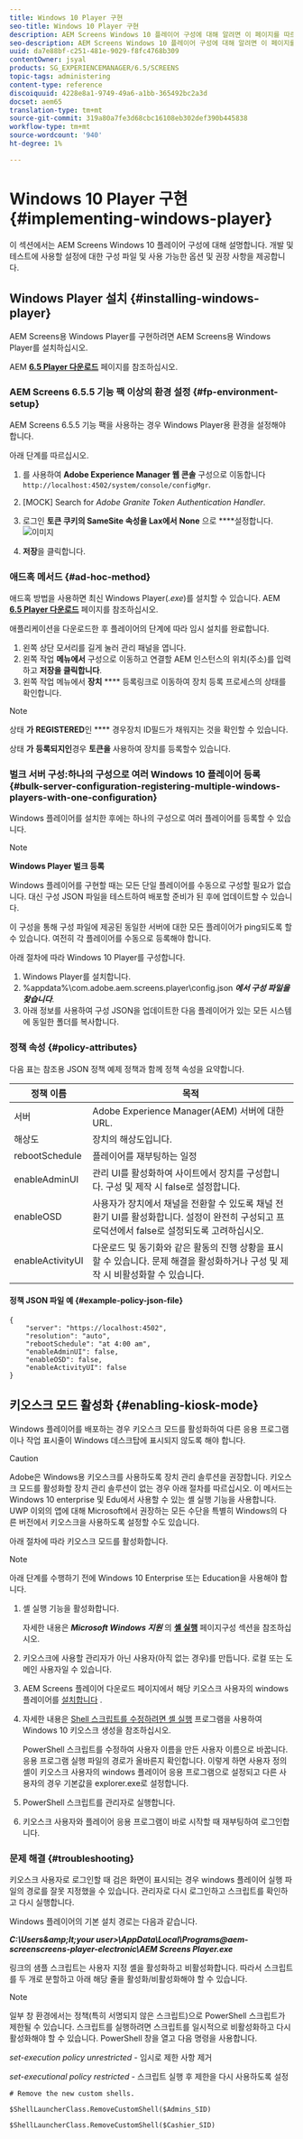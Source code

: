 ```yaml
---
title: Windows 10 Player 구현
seo-title: Windows 10 Player 구현
description: AEM Screens Windows 10 플레이어 구성에 대해 알려면 이 페이지를 따르십시오.
seo-description: AEM Screens Windows 10 플레이어 구성에 대해 알려면 이 페이지를 따르십시오.
uuid: da7e88bf-c251-481e-9029-f8fc4768b309
contentOwner: jsyal
products: SG_EXPERIENCEMANAGER/6.5/SCREENS
topic-tags: administering
content-type: reference
discoiquuid: 4228e8a1-9749-49a6-a1bb-365492bc2a3d
docset: aem65
translation-type: tm+mt
source-git-commit: 319a80a7fe3d68cbc16108eb302def390b445838
workflow-type: tm+mt
source-wordcount: '940'
ht-degree: 1%

---
```



# Windows 10 Player 구현 {#implementing-windows-player}

이 섹션에서는 AEM Screens Windows 10 플레이어 구성에 대해 설명합니다. 개발 및 테스트에 사용할 설정에 대한 구성 파일 및 사용 가능한 옵션 및 권장 사항을 제공합니다.

## Windows Player 설치 {#installing-windows-player}

AEM Screens용 Windows Player를 구현하려면 AEM Screens용 Windows Player를 설치하십시오.

AEM [**6.5 Player 다운로드**](https://download.macromedia.com/screens/) 페이지를 참조하십시오.

### AEM Screens 6.5.5 기능 팩 이상의 환경 설정 {#fp-environment-setup}

AEM Screens 6.5.5 기능 팩을 사용하는 경우 Windows Player용 환경을 설정해야 합니다.

아래 단계를 따르십시오.

1. 를 사용하여 **Adobe Experience Manager 웹 콘솔** 구성으로 이동합니다 `http://localhost:4502/system/console/configMgr`.

1. [MOCK] Search for *Adobe Granite Token Authentication Handler*.

1. 로그인 **토큰 쿠키의 SameSite 속성을 Lax에서** **None** 으로 ****설정합니다.
   ![이미지](/help/user-guide/assets/granite-updates.png)

1. **저장**&#x200B;을 클릭합니다.

### 애드혹 메서드 {#ad-hoc-method}

애드혹 방법을 사용하면 최신 Windows Player(*.exe*)를 설치할 수 있습니다. AEM [**6.5 Player 다운로드**](https://download.macromedia.com/screens/) 페이지를 참조하십시오.

애플리케이션을 다운로드한 후 플레이어의 단계에 따라 임시 설치를 완료합니다.

1. 왼쪽 상단 모서리를 길게 눌러 관리 패널을 엽니다.
1. 왼쪽 작업 **메뉴에서** 구성으로 이동하고 연결할 AEM 인스턴스의 위치(주소)를 입력하고 **저장을 클릭합니다**.
1. 왼쪽 작업 메뉴에서 **장치** **** 등록링크로 이동하여 장치 등록 프로세스의 상태를 확인합니다.

>[!NOTE]
>
>상태 **가** **REGISTERED**&#x200B;인 **** 경우장치 ID필드가 채워지는 것을 확인할 수 있습니다.
>
>상태 **가** **등록되지인**&#x200B;경우 **토큰을** 사용하여 장치를 등록할수 있습니다.

### 벌크 서버 구성:하나의 구성으로 여러 Windows 10 플레이어 등록 {#bulk-server-configuration-registering-multiple-windows-players-with-one-configuration}

Windows 플레이어를 설치한 후에는 하나의 구성으로 여러 플레이어를 등록할 수 있습니다.

>[!NOTE]
>
>**Windows Player 벌크 등록**
>
>Windows 플레이어를 구현할 때는 모든 단일 플레이어를 수동으로 구성할 필요가 없습니다. 대신 구성 JSON 파일을 테스트하여 배포할 준비가 된 후에 업데이트할 수 있습니다.
>
>이 구성을 통해 구성 파일에 제공된 동일한 서버에 대한 모든 플레이어가 ping되도록 할 수 있습니다. 여전히 각 플레이어를 수동으로 등록해야 합니다.

아래 절차에 따라 Windows 10 Player를 구성합니다.

1. Windows Player를 설치합니다.
1. %appdata%\com.adobe.aem.screens.player\config.json ***에서 구성 파일을 찾습니다***.
1. 아래 정보를 사용하여 구성 JSON을 업데이트한 다음 플레이어가 있는 모든 시스템에 동일한 폴더를 복사합니다.

### 정책 속성 {#policy-attributes}

다음 표는 참조용 JSON 정책 예제 정책과 함께 정책 속성을 요약합니다.

| **정책 이름** | **목적** |
|---|---|
| 서버 | Adobe Experience Manager(AEM) 서버에 대한 URL. |
| 해상도 | 장치의 해상도입니다. |
| rebootSchedule | 플레이어를 재부팅하는 일정 |
| enableAdminUI | 관리 UI를 활성화하여 사이트에서 장치를 구성합니다. 구성 및 제작 시 false로 설정합니다. |
| enableOSD | 사용자가 장치에서 채널을 전환할 수 있도록 채널 전환기 UI를 활성화합니다. 설정이 완전히 구성되고 프로덕션에서 false로 설정되도록 고려하십시오. |
| enableActivityUI | 다운로드 및 동기화와 같은 활동의 진행 상황을 표시할 수 있습니다. 문제 해결을 활성화하거나 구성 및 제작 시 비활성화할 수 있습니다. |

#### 정책 JSON 파일 예 {#example-policy-json-file}

```
{
    "server": "https://localhost:4502",
    "resolution": "auto",
    "rebootSchedule": "at 4:00 am",
    "enableAdminUI": false,
    "enableOSD": false,
    "enableActivityUI": false
}
```

## 키오스크 모드 활성화 {#enabling-kiosk-mode}

Windows 플레이어를 배포하는 경우 키오스크 모드를 활성화하여 다른 응용 프로그램이나 작업 표시줄이 Windows 데스크탑에 표시되지 않도록 해야 합니다.

>[!CAUTION]
>
>Adobe은 Windows용 키오스크를 사용하도록 장치 관리 솔루션을 권장합니다. 키오스크 모드를 활성화할 장치 관리 솔루션이 없는 경우 아래 절차를 따르십시오. 이 메서드는 Windows 10 enterprise 및 Edu에서 사용할 수 있는 셸 실행 기능을 사용합니다. UWP 이외의 앱에 대해 Microsoft에서 권장하는 모든 수단을 특별히 Windows의 다른 버전에서 키오스크을 사용하도록 설정할 수도 있습니다.

아래 절차에 따라 키오스크 모드를 활성화합니다.

>[!NOTE]
>
>아래 단계를 수행하기 전에 Windows 10 Enterprise 또는 Education을 사용해야 합니다.

1. 셸 실행 기능을 활성화합니다.

   자세한 내용은 ***Microsoft Windows 지원*** 의 **[셸 실행](https://docs.microsoft.com/en-us/windows-hardware/customize/enterprise/shell-launcher)** 페이지구성 섹션을 참조하십시오.

1. 키오스크에 사용할 관리자가 아닌 사용자(아직 없는 경우)를 만듭니다. 로컬 또는 도메인 사용자일 수 있습니다.
1. AEM Screens 플레이어 다운로드 페이지에서 해당 키오스크 사용자의 windows 플레이어를 [설치합니다](https://download.macromedia.com/screens/) .
1. 자세한 내용은 [Shell 스크립트를 수정하려면 셸 실행](https://docs.microsoft.com/en-us/windows/configuration/kiosk-shelllauncher) 프로그램을 사용하여 Windows 10 키오스크 생성을 참조하십시오.

   PowerShell 스크립트를 수정하여 사용자 이름을 만든 사용자 이름으로 바꿉니다. 응용 프로그램 실행 파일의 경로가 올바른지 확인합니다. 이렇게 하면 사용자 정의 셸이 키오스크 사용자의 windows 플레이어 응용 프로그램으로 설정되고 다른 사용자의 경우 기본값을 explorer.exe로 설정합니다.

1. PowerShell 스크립트를 관리자로 실행합니다.
1. 키오스크 사용자와 플레이어 응용 프로그램이 바로 시작할 때 재부팅하여 로그인합니다.

### 문제 해결 {#troubleshooting}

키오스크 사용자로 로그인할 때 검은 화면이 표시되는 경우 windows 플레이어 실행 파일의 경로를 잘못 지정했을 수 있습니다. 관리자로 다시 로그인하고 스크립트를 확인하고 다시 실행합니다.

Windows 플레이어의 기본 설치 경로는 다음과 같습니다.

***C:\Users\&amp;lt;your user>\AppData\Local\Programs\@aem-screenscreens-player-electronic\AEM Screens Player.exe***

링크의 샘플 스크립트는 사용자 지정 셸을 활성화하고 비활성화합니다. 따라서 스크립트를 두 개로 분할하고 아래 해당 줄을 활성화/비활성화해야 할 수 있습니다.

>[!NOTE]
>
>일부 창 환경에서는 정책(특히 서명되지 않은 스크립트)으로 PowerShell 스크립트가 제한될 수 있습니다. 스크립트를 실행하려면 스크립트를 일시적으로 비활성화하고 다시 활성화해야 할 수 있습니다. PowerShell 창을 열고 다음 명령을 사용합니다.
>
>*set-execution policy unrestricted* - 임시로 제한 사항 제거
>
>*set-executional policy restricted* - 스크립트 실행 후 제한을 다시 사용하도록 설정

```
# Remove the new custom shells.

$ShellLauncherClass.RemoveCustomShell($Admins_SID)

$ShellLauncherClass.RemoveCustomShell($Cashier_SID)
```

